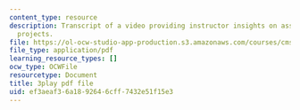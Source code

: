 ```yaml
---
content_type: resource
description: Transcript of a video providing instructor insights on assessing students'
  projects.
file: https://ol-ocw-studio-app-production.s3.amazonaws.com/courses/cms-611j-creating-video-games-fall-2014/ef3aeaf36a1892646cff7432e51f15e3_HpeJ1h0V1RE.pdf
file_type: application/pdf
learning_resource_types: []
ocw_type: OCWFile
resourcetype: Document
title: 3play pdf file
uid: ef3aeaf3-6a18-9264-6cff-7432e51f15e3
---
```

